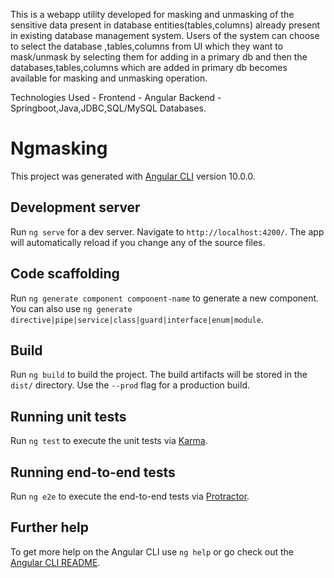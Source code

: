 This is a webapp utility developed for masking and unmasking of the sensitive data present in database entities(tables,columns) already present in existing database management system. Users of the system can choose to select the database ,tables,columns from UI which they want to mask/unmask by selecting them for adding in a primary db and then the databases,tables,columns which are added in primary db becomes available for masking and unmasking operation.

Technologies Used -
Frontend - Angular
Backend - Springboot,Java,JDBC,SQL/MySQL Databases. 









# Ngmasking

This project was generated with [Angular CLI](https://github.com/angular/angular-cli) version 10.0.0.

## Development server

Run `ng serve` for a dev server. Navigate to `http://localhost:4200/`. The app will automatically reload if you change any of the source files.

## Code scaffolding

Run `ng generate component component-name` to generate a new component. You can also use `ng generate directive|pipe|service|class|guard|interface|enum|module`.

## Build

Run `ng build` to build the project. The build artifacts will be stored in the `dist/` directory. Use the `--prod` flag for a production build.

## Running unit tests

Run `ng test` to execute the unit tests via [Karma](https://karma-runner.github.io).

## Running end-to-end tests

Run `ng e2e` to execute the end-to-end tests via [Protractor](http://www.protractortest.org/).

## Further help

To get more help on the Angular CLI use `ng help` or go check out the [Angular CLI README](https://github.com/angular/angular-cli/blob/master/README.md).
